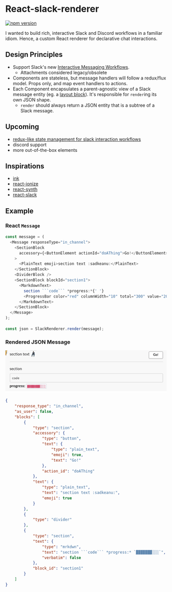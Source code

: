 # React-slack-renderer

[![npm version](https://img.shields.io/npm/v/react-slack-renderer.svg?style=for-the-badge)](https://npmjs.org/package/react-slack-renderer "View this project on npm")

I wanted to build rich, interactive Slack and Discord workflows in a familiar idiom. Hence, a custom React renderer for declarative chat interactions.

## Design Principles

* Support Slack's new [Interactive Messaging Workflows](https://api.slack.com/messaging/interactivity).
  * Attachments considered legacy/obsolete
* Components are stateless, but message handlers will follow a redux/flux model. Props only, and map event handlers to actions.
* Each Component encapsulates a parent-agnostic view of a Slack message entity (eg. a [layout block](https://api.slack.com/reference/messaging/blocks)). It's responsible for `render`ing its own JSON shape.
  * `render` should always return a JSON entity that is a subtree of a Slack message.

## Upcoming

* [redux-like state management for slack interaction workflows](https://github.com/andycmaj/react-chat-renderer/issues/4)
* discord support
* more out-of-the-box elements

## Inspirations

* [ink](https://github.com/vadimdemedes/ink/blob/master/src/reconciler.js)
* [react-ionize](https://github.com/mhink/react-ionize/blob/master/src/IonizeHostConfig.js)
* [react-synth](https://github.com/FormidableLabs/react-synth)
* [react-slack](https://github.com/andreyvital/react-slack-renderer/blob/master/components/SlackAttachment.js)

## Example

### React `Message`

```js
const message = (
  <Message responseType="in_channel">
    <SectionBlock
      accessory={<ButtonElement actionId="doAThing">Go!</ButtonElement>}
    >
      <PlainText emoji>section text :sadkeanu:</PlainText>
    </SectionBlock>
    <DividerBlock />
    <SectionBlock blockId="section1">
      <MarkdownText>
        section ```code``` *progress:*{' '}
        <ProgressBar color="red" columnWidth="10" total="300" value="200" />
      </MarkdownText>
    </SectionBlock>
  </Message>
);

const json = SlackRenderer.render(message);
```

### Rendered JSON Message

![slack message](/docs/slack-message.png)

```json
{
    "response_type": "in_channel",
    "as_user": false,
    "blocks": [
        {
            "type": "section",
            "accessory": {
                "type": "button",
                "text": {
                    "type": "plain_text",
                    "emoji": true,
                    "text": "Go!"
                },
                "action_id": "doAThing"
            },
            "text": {
                "type": "plain_text",
                "text": "section text :sadkeanu:",
                "emoji": true
            }
        },
        {
            "type": "divider"
        },
        {
            "type": "section",
            "text": {
                "type": "mrkdwn",
                "text": "section ```code``` *progress:* `▓▓▓▓▓▓▓░░░`",
                "verbatim": false
            },
            "block_id": "section1"
        }
    ]
}
```
